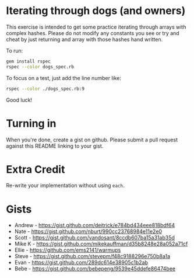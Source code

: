 Iterating through dogs (and owners)
===

This exercise is intended to get some practice iterating through
arrays with complex hashes. Please do not modify any constants you see
or try and cheat by just returning and array with those hashes hand
written.

To run:

```bash
gem install rspec
rspec --color dogs_spec.rb
```

To focus on a test, just add the line number like:

```bash
rspec --color ./dogs_spec.rb:9
```

Good luck!

Turning in
===

When you're done, create a gist on github. Please submit a pull request against this README linking to your gist.

Extra Credit
===

Re-write your implementation without using `each`.

Gists
===
* Andrew - https://gist.github.com/deitrick/e784bd434eee818bdf64
* Nate - https://gist.github.com/nburt/990cc23768984e11e2e0
* Scott - https://gist.github.com/vandosant/8ccdb607ba15a31ab35d
* Mike K - https://gist.github.com/mikekauffman/d35b8248e28a052a71cf
* Ellie - https://github.com/ems2141/warmups
* Steve - https://gist.github.com/stevepm/f48c9188296e750b8a1a
* Evan - https://gist.github.com/289dc614e38905c1b2ab
* Bebe - https://gist.github.com/bebepeng/9539e45ddefe86474bee

